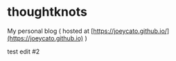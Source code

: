 # thoughtknots
My personal blog ( hosted at [https://joeycato.github.io/](https://joeycato.github.io) )

test edit #2
